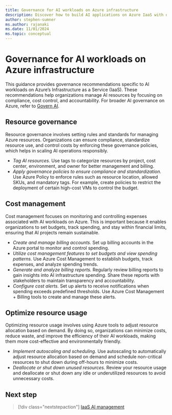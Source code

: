 ```yaml
---
title: Governance for AI workloads on Azure infrastructure
description: Discover how to build AI applications on Azure IaaS with detailed recommendations, architecture guides, and best practices.
author: stephen-sumner
ms.author: rajanaki
ms.date: 11/01/2024
ms.topic: conceptual
---
```


# Governance for AI workloads on Azure infrastructure

This guidance provides governance recommendations specific to AI workloads on Azure’s Infrastructure as a Service (IaaS). These recommendations help organizations manage AI resources by focusing on compliance, cost control, and accountability. For broader AI governance on Azure, refer to [Govern AI](../govern.md).

## Resource governance

Resource governance involves setting rules and standards for managing Azure resources. Organizations can ensure compliance, standardize resource use, and control costs by enforcing these governance policies, which helps in scaling AI operations responsibly.

- *Tag AI resources.* Use tags to categorize resources by project, cost center, environment, and owner for better management and billing.
- *Apply governance policies to ensure compliance and standardization.* Use Azure Policy to enforce rules such as resource location, allowed SKUs, and mandatory tags. For example, create policies to restrict the deployment of certain high-cost VMs to control the budget.

## Cost management

Cost management focuses on monitoring and controlling expenses associated with AI workloads on Azure. This is important because it enables organizations to set budgets, track spending, and stay within financial limits, ensuring that AI projects remain sustainable.

- *Create and manage billing accounts.* Set up billing accounts in the Azure portal to monitor and control spending.
- *Utilize cost management features to set budgets and view spending patterns.* Use Azure Cost Management to establish budgets, track expenses, and analyze spending trends.
- *Generate and analyze billing reports.* Regularly review billing reports to gain insights into AI infrastructure spending. Share these reports with stakeholders to maintain transparency and accountability.
- *Configure cost alerts.* Set up alerts to receive notifications when spending exceeds predefined thresholds. Use Azure Cost Management + Billing tools to create and manage these alerts.
  
## Optimize resource usage

Optimizing resource usage involves using Azure tools to adjust resource allocation based on demand. By doing so, organizations can minimize costs, reduce waste, and improve the efficiency of their AI workloads, making them more cost-effective and environmentally friendly.

- *Implement autoscaling and scheduling.* Use autoscaling to automatically adjust resource allocation based on demand and schedule non-critical resources to shut down during off-hours to minimize costs.
- *Deallocate or shut down unused resources.* Review your resource usage and deallocate or shut down any idle or underutilized resources to avoid unnecessary costs.

## Next step

> [!div class="nextstepaction"]
> [IaaS AI management](./management.md)
